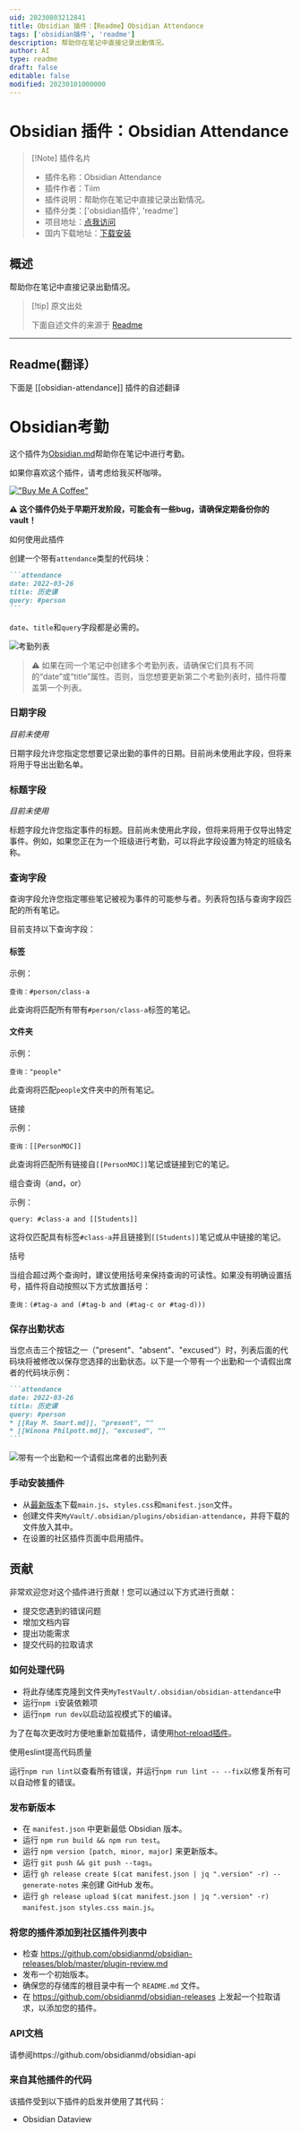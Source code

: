 ```yaml
---
uid: 20230803212841
title: Obsidian 插件：【Readme】Obsidian Attendance
tags: ['obsidian插件', 'readme']
description: 帮助你在笔记中直接记录出勤情况。
author: AI
type: readme
draft: false
editable: false
modified: 20230101000000
---
```


# Obsidian 插件：Obsidian Attendance

> [!Note] 插件名片
> - 插件名称：Obsidian Attendance
> - 插件作者：Tiim
> - 插件说明：帮助你在笔记中直接记录出勤情况。
> - 插件分类：['obsidian插件', 'readme']
> - 项目地址：[点我访问](https://github.com/Tiim/obsidian-attendance)
> - 国内下载地址：[下载安装](https://pkmer.cn/products/plugin/pluginMarket/?obsidian-attendance)

## 概述

帮助你在笔记中直接记录出勤情况。



> [!tip] 原文出处
> 
>下面自述文件的来源于 [Readme](https://ghproxy.net/https://raw.githubusercontent.com/Tiim/obsidian-attendance/master/README.md)
> 

---

## Readme(翻译）

下面是 [[obsidian-attendance]] 插件的自述翻译



# Obsidian考勤

这个插件为[Obsidian.md](https://obsidian.md/)帮助你在笔记中进行考勤。

如果你喜欢这个插件，请考虑给我买杯咖啡。

[!["Buy Me A Coffee"](https://www.buymeacoffee.com/assets/img/custom_images/orange_img.png)](https://www.buymeacoffee.com/Tiim)

**⚠ 这个插件仍处于早期开发阶段，可能会有一些bug，请确保定期备份你的vault！**

如何使用此插件

创建一个带有`attendance`类型的代码块：

````markdown
```attendance
date: 2022-03-26
title: 历史课
query: #person
```
````

`date`、`title`和`query`字段都是必需的。

![考勤列表](misc/images/screenshot-1.png)

> ⚠ 如果在同一个笔记中创建多个考勤列表，请确保它们具有不同的“date”或“title”属性。否则，当您想要更新第二个考勤列表时，插件将覆盖第一个列表。

### 日期字段
*目前未使用*

日期字段允许您指定您想要记录出勤的事件的日期。目前尚未使用此字段，但将来将用于导出出勤名单。

### 标题字段
*目前未使用*

标题字段允许您指定事件的标题。目前尚未使用此字段，但将来将用于仅导出特定事件。例如，如果您正在为一个班级进行考勤，可以将此字段设置为特定的班级名称。

### 查询字段

查询字段允许您指定哪些笔记被视为事件的可能参与者。列表将包括与查询字段匹配的所有笔记。

目前支持以下查询字段：

#### 标签

示例：
```
查询：#person/class-a
```

此查询将匹配所有带有`#person/class-a`标签的笔记。

#### 文件夹

示例：
```
查询："people"
```

此查询将匹配`people`文件夹中的所有笔记。

链接

示例：
```
查询：[[PersonMOC]]
```

此查询将匹配所有链接自`[[PersonMOC]]`笔记或链接到它的笔记。

组合查询（and，or）

示例：
```
query: #class-a and [[Students]]
```
这将仅匹配具有标签`#class-a`并且链接到`[[Students]]`笔记或从中链接的笔记。

括号

当组合超过两个查询时，建议使用括号来保持查询的可读性。如果没有明确设置括号，插件将自动按照以下方式放置括号：

```
查询：(#tag-a and (#tag-b and (#tag-c or #tag-d)))
```

### 保存出勤状态

当您点击三个按钮之一（"present"、"absent"、"excused"）时，列表后面的代码块将被修改以保存您选择的出勤状态。以下是一个带有一个出勤和一个请假出席者的代码块示例：

````markdown
```attendance
date: 2022-03-26
title: 历史课
query: #person
* [[Ray M. Smart.md]], "present", ""
* [[Winona Philpott.md]], "excused", ""
```
````
![带有一个出勤和一个请假出席者的出勤列表](misc/images/screenshot-2.png)

### 手动安装插件

* 从[最新版本](https://github.com/Tiim/obsidian-attendance/releases/latest)下载`main.js`、`styles.css`和`manifest.json`文件。
* 创建文件夹`MyVault/.obsidian/plugins/obsidian-attendance`，并将下载的文件放入其中。
* 在设置的社区插件页面中启用插件。

## 贡献

非常欢迎您对这个插件进行贡献！您可以通过以下方式进行贡献：

* 提交您遇到的错误问题
* 增加文档内容
* 提出功能需求
* 提交代码的拉取请求

### 如何处理代码

- 将此存储库克隆到文件夹`MyTestVault/.obsidian/obsidian-attendance`中
- 运行`npm i`安装依赖项
- 运行`npm run dev`以启动监视模式下的编译。

为了在每次更改时方便地重新加载插件，请使用[hot-reload插件](https://github.com/pjeby/hot-reload)。

使用eslint提高代码质量

运行`npm run lint`以查看所有错误，并运行`npm run lint -- --fix`以修复所有可以自动修复的错误。

### 发布新版本

- 在 `manifest.json` 中更新最低 Obsidian 版本。
- 运行 `npm run build && npm run test`。
- 运行 `npm version [patch, minor, major]` 来更新版本。
- 运行 `git push && git push --tags`。
- 运行 `gh release create $(cat manifest.json | jq ".version" -r) --generate-notes` 来创建 GitHub 发布。
- 运行 `gh release upload $(cat manifest.json | jq ".version" -r) manifest.json styles.css main.js`。

### 将您的插件添加到社区插件列表中

- 检查 https://github.com/obsidianmd/obsidian-releases/blob/master/plugin-review.md
- 发布一个初始版本。
- 确保您的存储库的根目录中有一个 `README.md` 文件。
- 在 https://github.com/obsidianmd/obsidian-releases 上发起一个拉取请求，以添加您的插件。

### API文档

请参阅https://github.com/obsidianmd/obsidian-api

### 来自其他插件的代码

该插件受到以下插件的启发并使用了其代码：

* Obsidian Dataview



